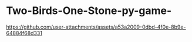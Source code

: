 # Two-Birds-One-Stone-py-game-



https://github.com/user-attachments/assets/a53a2009-0dbd-4f0e-8b9e-64884f68d331

